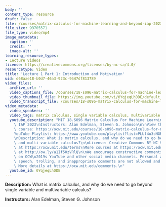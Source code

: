 ```yaml
---
body: ''
content_type: resource
draft: false
file: /courses/matrix-calculus-for-machine-learning-and-beyond-iap-2023/ocw_18s096_lecture01_part1_2023jan18_360p_16_9.mp4
file_size: 93705571
file_type: video/mp4
image_metadata:
  caption: ''
  credit: ''
  image-alt: ''
learning_resource_types:
- Lecture Videos
license: https://creativecommons.org/licenses/by-nc-sa/4.0/
resourcetype: Video
title: 'Lecture 1 Part 1: Introduction and Motivation'
uid: d68aae18-b0d7-46a3-923c-9447df813789
video_files:
  archive_url: ''
  video_captions_file: /courses/18-s096-matrix-calculus-for-machine-learning-and-beyond-january-iap-2023/1MUqxaVn3vCENDoyF7G9Dby6e1__MoKed_transcript.webvtt
  video_thumbnail_file: https://img.youtube.com/vi/0YqjeqLhDDE/default.jpg
  video_transcript_file: /courses/18-s096-matrix-calculus-for-machine-learning-and-beyond-january-iap-2023/1MUqxaVn3vCENDoyF7G9Dby6e1__MoKed_transcript.pdf
video_metadata:
  video_speakers: ''
  video_tags: matrix calculus, single variable calculus, multivariable calculus
  youtube_description: "MIT 18.S096 Matrix Calculus For Machine Learning And Beyond,\
    \ IAP 2023\nInstructors: Alan Edelman, Steven G. Johnson\n\nView the complete\
    \ course: https://ocw.mit.edu/courses/18-s096-matrix-calculus-for-machine-learning-and-beyond-january-iap-2023/\n\
    YouTube Playlist: https://www.youtube.com/playlist?list=PLUl4u3cNGP62EaLLH92E_VCN4izBKK6OE\n\
    \nDescription: What is matrix calculus, and why do we need to go beyond single-\
    \ and multi-variable calculus?\n\nLicense: Creative Commons BY-NC-SA\nMore information\
    \ at https://ocw.mit.edu/terms\nMore courses at https://ocw.mit.edu\nSupport OCW\
    \ at http://ow.ly/a1If50zVRlQ\n\nWe encourage constructive comments and discussion\
    \ on OCW\u2019s YouTube and other social media channels. Personal attacks, hate\
    \ speech, trolling, and inappropriate comments are not allowed and may be removed.\
    \ More details at https://ocw.mit.edu/comments.\n"
  youtube_id: 0YqjeqLhDDE
---
```

**Description:** What is matrix calculus, and why do we need to go beyond single variable and multivariable calculus?

**Instructors:** Alan Edelman, Steven G. Johnson